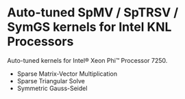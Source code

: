 # Auto-tuned SpMV / SpTRSV / SymGS kernels for Intel KNL Processors

Auto-tuned kernels for Intel® Xeon Phi™ Processor 7250.

- Sparse Matrix-Vector Multiplication
- Sparse Triangular Solve
- Symmetric Gauss-Seidel
